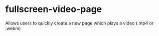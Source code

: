 # fullscreen-video-page

Allows users to quickly create a new page which plays a video (.mp4 or .webm)

